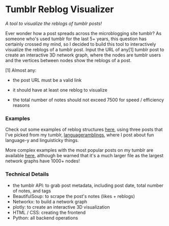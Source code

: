 # Tumblr Reblog Visualizer

_A tool to visualize the reblogs of tumblr posts!_

Ever wonder how a post spreads across the microblogging site tumblr? As someone who's used tumblr for the last 5+ years, this question has certainly crossed my mind, so I decided to build this tool to interactively visualize the reblogs of a tumblr post. Input the URL of any[1] tumblr post to create an interactive 3D network graph, where the nodes are tumblr users and the vertices between nodes show the reblogs of a post. 

[1] Almost any:

* the post URL must be a valid link

* it should have at least one reblog to visualize

* the total number of notes should not exceed 7500 for speed / efficiency reasons

### Examples 

Check out some examples of reblog structures [here](languageramblings.tumblr.com/reblog_viz), using three posts that I've picked from my tumblr, [languageramblings](languageramblings.tumblr.com), where I post about fun language-y and linguisticky things. 

More complex examples with the most popular posts on my tumblr are available [here](), although be warned that it's a much larger file as the largest network graphs have 1000+ nodes! 

### Technical Details 

* the tumblr API: to grab post metadata, including post date, total number of notes, and tags
* BeautifulSoup: to scrape the post's notes (likes + reblogs)
* Networkx: to build a network graph 
* plotly: to create an interactive 3D visualization
* HTML / CSS: creating the frontend 
* Python: all backend operations

